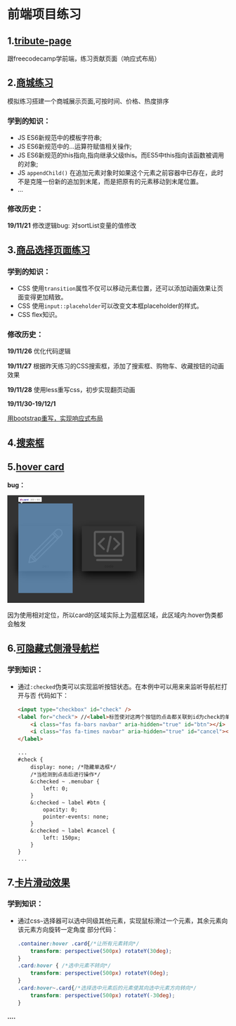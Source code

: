 # 前端项目练习

## 1.[tribute-page](https://gaays.github.io/Front-end-Exercises/tribute-page/index.html)
跟freecodecamp学前端，练习贡献页面（响应式布局）

## 2.[商城练习](https://gaays.github.io/Front-end-Exercises/shop/index.html)

模拟练习搭建一个商城展示页面,可按时间、价格、热度排序

### 学到的知识：

- JS ES6新规范中的模板字符串;
- JS ES6新规范中的…运算符赋值相关操作;
- JS ES6新规范的this指向,指向继承父级this。而ES5中this指向该函数被调用的对象;
- JS ``appendChild()``  在追加元素对象时如果这个元素之前容器中已存在，此时不是克隆一份新的追加到末尾，而是把原有的元素移动到末尾位置。
- …

### 修改历史：

**19/11/21** 
修改逻辑bug: 对sortList变量的值修改



## 3.[商品选择页面练习](https://gaays.github.io/Front-end-Exercises/product-list/index.html)

### 学到的知识：

- CSS 使用`transition`属性不仅可以移动元素位置，还可以添加动画效果让页面变得更加精致。
- CSS 使用`input::placeholder`可以改变文本框placeholder的样式。
- CSS flex知识。

### 修改历史：

**19/11/26**
优化代码逻辑

**19/11/27**
根据昨天练习的CSS搜索框，添加了搜索框、购物车、收藏按钮的动画效果

**19/11/28**
使用less重写css，初步实现翻页动画

**19/11/30-19/12/1**

[用bootstrap重写，实现响应式布局](https://gaays.github.io/Front-end-Exercises/product-list-bootstrap/index.html)

## 4.[搜索框](https://gaays.github.io/Front-end-Exercises/search-list/index.html)

## 5.[hover card](https://gaays.github.io/Front-end-Exercises/hover-animation/index.html)

**bug：**

<img src="hover-animation/img/bug.png" alt="bug" style="zoom: 33%;" />

因为使用相对定位，所以card的区域实际上为蓝框区域，此区域内:hover伪类都会触发



## 6.[可隐藏式侧滑导航栏](https://gaays.github.io/Front-end-Exercises/side-menubar/index.html)

### 学到知识：

- 通过`:checked`伪类可以实现监听按钮状态。在本例中可以用来来监听导航栏打开与否
    代码如下：

    ```html
    <input type="checkbox" id="check" />
    <label for="check"> //<label>标签使对这两个按钮的点击都关联到id为check的单选框上
        <i class="fas fa-bars navbar" aria-hidden="true" id="btn"></i>
        <i class="fas fa-times navbar" aria-hidden="true" id="cancel"></i>
    </label>
    ```

    ```less
    ...
    #check {
    	display: none; /*隐藏单选框*/
        /*当检测到点击后进行操作*/
    	&:checked ~ .menubar {  
    		left: 0;
    	}
    	&:checked ~ label #btn {
    		opacity: 0;
    		pointer-events: none;
    	}
    	&:checked ~ label #cancel {
    		left: 150px;
    	}
    }
    ...
    ```

    

## 7.[卡片滑动效果](https://gaays.github.io/Front-end-Exercises/side-menubar/index.html)

### 学到知识：

- 通过css`~`选择器可以选中同级其他元素，实现鼠标滑过一个元素，其余元素向该元素方向旋转一定角度
    部分代码：

    ```css
    .container:hover .card{/*让所有元素转向*/
    	transform: perspective(500px) rotateY(30deg);
    }
    .card:hover { /*选中元素不转向*/
    	transform: perspective(500px) rotateY(0deg);
    }
    .card:hover~.card{/*选择选中元素后的元素使其向选中元素方向转向*/
    	transform: perspective(500px) rotateY(-30deg);
    }
    ```

    

**....**

